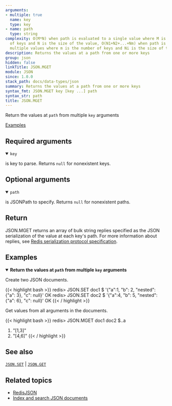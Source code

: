 ```yaml
---
arguments:
- multiple: true
  name: key
  type: key
- name: path
  type: string
complexity: O(M*N) when path is evaluated to a single value where M is the number
  of keys and N is the size of the value, O(N1+N2+...+Nm) when path is evaluated to
  multiple values where m is the number of keys and Ni is the size of the i-th key
description: Returns the values at a path from one or more keys
group: json
hidden: false
linkTitle: JSON.MGET
module: JSON
since: 1.0.0
stack_path: docs/data-types/json
summary: Returns the values at a path from one or more keys
syntax_fmt: JSON.MGET key [key ...] path
syntax_str: path
title: JSON.MGET
---
```

Return the values at `path` from multiple `key` arguments

[Examples](#examples)

## Required arguments

<details open><summary><code>key</code></summary> 

is key to parse. Returns `null` for nonexistent keys.
</details>

## Optional arguments

<details open><summary><code>path</code></summary> 

is JSONPath to specify. Returns `null` for nonexistent paths.

</details>

## Return

JSON.MGET returns an array of bulk string replies specified as the JSON serialization of the value at each key's path.
For more information about replies, see [Redis serialization protocol specification](/docs/reference/protocol-spec).

## Examples

<details open>
<summary><b>Return the values at <code>path</code> from multiple <code>key</code> arguments</b></summary>

Create two JSON documents.

{{< highlight bash >}}
redis> JSON.SET doc1 $ '{"a":1, "b": 2, "nested": {"a": 3}, "c": null}'
OK
redis> JSON.SET doc2 $ '{"a":4, "b": 5, "nested": {"a": 6}, "c": null}'
OK
{{< / highlight >}}

Get values from all arguments in the documents.

{{< highlight bash >}}
redis> JSON.MGET doc1 doc2 $..a
1) "[1,3]"
2) "[4,6]"
{{< / highlight >}}
</details>

## See also

[`JSON.SET`](/commands/json.set) | [`JSON.GET`](/commands/json.get) 

## Related topics

* [RedisJSON](/docs/stack/json)
* [Index and search JSON documents](/docs/stack/search/indexing_json)
